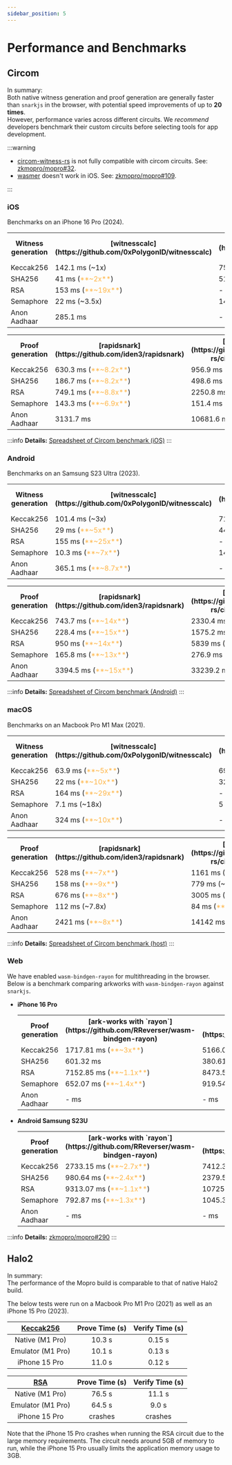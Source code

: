 ```yaml
---
sidebar_position: 5
---
```


# Performance and Benchmarks

## Circom

In summary: <br/>
Both native witness generation and proof generation are generally faster than `snarkjs` in the browser, with potential speed improvements of up to **20 times**. <br/>
However, performance varies across different circuits.
We _recommend_ developers benchmark their custom circuits before selecting tools for app development.

:::warning

-   [circom-witness-rs](https://github.com/philsippl/circom-witness-rs) is not fully compatible with circom circuits. See: [zkmopro/mopro#32](https://github.com/zkmopro/mopro/issues/32).
-   [wasmer](https://github.com/arkworks-rs/circom-compat) doesn't work in iOS. See: [zkmopro/mopro#109](https://github.com/zkmopro/mopro/issues/109).

:::

### iOS

Benchmarks on an iPhone 16 Pro (2024).

  <table>
    <tr>
      <th>Witness generation</th>
      <th>[witnesscalc](https://github.com/0xPolygonID/witnesscalc)</th>
      <th>[circom-witnesscalc](https://github.com/iden3/circom-witnesscalc)</th>
      <th>[wasmer](https://github.com/arkworks-rs/circom-compat)</th>
      <th>[w2c](https://github.com/vimwitch/rust-witness)</th>
      <th>[snarkjs](https://github.com/iden3/snarkjs)</th>
    </tr>
    <tr>
      <td>Keccak256</td>
      <td>142.1 ms (~1x)</td>
      <td>75.4 ms (<font color="FFB546">**~2x**</font>)</td>
      <td>287.7 ms (slower)</td>
      <td>140 ms (~1x)</td>
      <td>147.1 ms </td>
    </tr>
    <tr>
      <td>SHA256</td>
      <td>41 ms (<font color="FFB546">**~2x**</font>)</td>
      <td>51.3 ms (~1.7x)</td>
      <td>171.3  ms (slower)</td>
      <td>93.9 ms (~1x)</td>
      <td>91.8 ms </td>
    </tr>
    <tr>
      <td>RSA</td>
      <td>153 ms (<font color="FFB546">**~19x**</font>)</td>
      <td>-</td>
      <td>2937.5 ms (~1x)</td>
      <td>2312.3 ms (~1.2x)</td>
      <td>2979.5 ms </td>
    </tr>
    <tr>
      <td>Semaphore</td>
      <td>22 ms (~3.5x)</td>
      <td>14.6 ms (<font color="FFB546">**~5.3x**</font>)</td>
      <td>266.5 ms (slower)</td>
      <td>38.9 ms (~2x)</td>
      <td>77.6 ms</td>
    </tr>
    <tr>
      <td>Anon Aadhaar</td>
      <td>285.1 ms</td>
      <td>-</td>
      <td>3284.7 ms</td>
      <td>1490.8 ms</td>
      <td>-</td>
    </tr>
  </table>

  <table>
    <tr>
      <th>Proof generation</th>
      <th>[rapidsnark](https://github.com/iden3/rapidsnark)</th>
      <th>[ark-works](https://github.com/arkworks-rs/circom-compat)</th>
      <th>[snarkjs](https://github.com/iden3/snarkjs)</th>
    </tr>
    <tr>
      <td>Keccak256</td>
      <td>630.3 ms (<font color="FFB546">**~8.2x**</font>)</td>
      <td>956.9 ms (~5.4x)</td>
      <td>5182.1 ms</td>
    </tr>
    <tr>
      <td>SHA256</td>
      <td>186.7 ms (<font color="FFB546">**~8.2x**</font>)</td>
      <td>498.6 ms (~3x)</td>
      <td>1487  ms</td>
    </tr>
    <tr>
      <td>RSA</td>
      <td>749.1 ms (<font color="FFB546">**~8.8x**</font>)</td>
      <td>2250.8 ms (~3x)</td>
      <td>6604.5 ms</td>
    </tr>
    <tr>
      <td>Semaphore</td>
      <td>143.3 ms (<font color="FFB546">**~6.9x**</font>)</td>
      <td>151.4 ms (~6.6x)</td>
      <td>1001.6 ms</td>
    </tr>
    <tr>
      <td>Anon Aadhaar</td>
      <td>3131.7 ms</td>
      <td>10681.6 ms</td>
      <td>-</td>
    </tr>
  </table>

:::info
**Details:** [Spreadsheet of Circom benchmark (iOS)](https://docs.google.com/spreadsheets/d/1MFABmsYSUsWDmhbjleqhBXk7nkYwhu589yK-CHtRkNI/edit?usp=sharing)
:::

### Android

Benchmarks on an Samsung S23 Ultra (2023).

  <table>
    <tr>
      <th>Witness generation</th>
      <th>[witnesscalc](https://github.com/0xPolygonID/witnesscalc)</th>
      <th>[circom-witnesscalc](https://github.com/iden3/circom-witnesscalc)</th>
      <th>[wasmer](https://github.com/arkworks-rs/circom-compat)</th>
      <th>[w2c](https://github.com/vimwitch/rust-witness)</th>
      <th>[snarkjs](https://github.com/iden3/snarkjs)</th>
    </tr>
    <tr>
      <td>Keccak256</td>
      <td>101.4 ms (~3x)</td>
      <td>71 ms (<font color="FFB546">**~4x**</font>)</td>
      <td>507.3 ms (slower)</td>
      <td>210.5 ms (~1.3x)</td>
      <td>292.3 ms</td>
    </tr>
    <tr>
      <td>SHA256</td>
      <td>29 ms (<font color="FFB546">**~5x**</font>)</td>
      <td>44 ms (~3.5x)</td>
      <td>271.6 ms (slower)</td>
      <td>106.9 ms (~1.4x)</td>
      <td>157.9 ms</td>
    </tr>
    <tr>
      <td>RSA</td>
      <td>155 ms (<font color="FFB546">**~25x**</font>)</td>
      <td>-</td>
      <td>4723 ms (slower)</td>
      <td>3751 ms (~1x)</td>
      <td>3958 ms</td>
    </tr>
    <tr>
      <td>Semaphore</td>
      <td>10.3 ms (<font color="FFB546">**~7x**</font>)</td>
      <td>14.7 ms (~5x)</td>
      <td>416.9 ms (slower)</td>
      <td>32.8 ms (~2x)</td>
      <td>74.1 ms</td>
    </tr>
    <tr>
      <td>Anon Aadhaar</td>
      <td>365.1 ms (<font color="FFB546">**~8.7x**</font>)</td>
      <td>-</td>
      <td>5359.6 ms (slower)</td>
      <td>2716.4 ms (~1.1x)</td>
      <td>3207.5 ms</td>
    </tr>
  </table>

  <table>
    <tr>
      <th>Proof generation</th>
      <th>[rapidsnark](https://github.com/iden3/rapidsnark)</th>
      <th>[ark-works](https://github.com/arkworks-rs/circom-compat)</th>
      <th>[snarkjs](https://github.com/iden3/snarkjs)</th>
    </tr>
    <tr>
      <td>Keccak256</td>
      <td>743.7 ms (<font color="FFB546">**~14x**</font>)</td>
      <td>2330.4 ms (~4.7x)</td>
      <td>11096.4 ms</td>
    </tr>
    <tr>
      <td>SHA256</td>
      <td>228.4 ms (<font color="FFB546">**~15x**</font>) </td>
      <td>1575.2 ms (~2x)</td>
      <td>3514.8 ms</td>
    </tr>
    <tr>
      <td>RSA</td>
      <td>950 ms (<font color="FFB546">**~14x**</font>)</td>
      <td>5839 ms (~2.3x)</td>
      <td>13442 ms</td>
    </tr>
    <tr>
      <td>Semaphore</td>
      <td>165.8 ms (<font color="FFB546">**~13x**</font>)</td>
      <td>276.9 ms (~7.7x)</td>
      <td>2146 ms</td>
    </tr>
    <tr>
      <td>Anon Aadhaar</td>
      <td>3394.5 ms (<font color="FFB546">**~15x**</font>)</td>
      <td>33239.2 ms (~1.5x)</td>
      <td>51546.3 ms</td>
    </tr>
  </table>

:::info
**Details:** [Spreadsheet of Circom benchmark (Android)](https://docs.google.com/spreadsheets/d/1TDgL2NXxYl8UH-RZPWfWdawY0tjxf3c6l8B11_FG7Kg/edit?usp=sharing)
:::

### macOS

Benchmarks on an Macbook Pro M1 Max (2021).

  <table>
    <tr>
      <th>Witness generation</th>
      <th>[witnesscalc](https://github.com/0xPolygonID/witnesscalc)</th>
      <th>[circom-witnesscalc](https://github.com/iden3/circom-witnesscalc)</th>
      <th>[wasmer](https://github.com/arkworks-rs/circom-compat)</th>
      <th>[w2c](https://github.com/vimwitch/rust-witness)</th>
      <th>[snarkjs](https://github.com/iden3/snarkjs)</th>
    </tr>
    <tr>
      <td>Keccak256</td>
      <td>63.9 ms (<font color="FFB546">**~5x**</font>)</td>
      <td>69.6 ms (~5x)</td>
      <td>507.7 ms (slower)</td>
      <td>214.6 ms (~1.6x)</td>
      <td>348.7 ms</td>
    </tr>
    <tr>
      <td>SHA256</td>
      <td>22 ms (<font color="FFB546">**~10x**</font>)</td>
      <td>32 ms (~7x)</td>
      <td>272 ms (slower)</td>
      <td>112 ms (~2x)</td>
      <td>225 ms</td>
    </tr>
    <tr>
      <td>RSA</td>
      <td>164 ms (<font color="FFB546">**~29x**</font>)</td>
      <td>-</td>
      <td>5326 ms (slower)</td>
      <td>4796 ms (slower)</td>
      <td>4777 ms</td>
    </tr>
    <tr>
      <td>Semaphore</td>
      <td>7.1 ms (~18x)</td>
      <td>5 ms (<font color="FFB546">**~26x**</font>)</td>
      <td>287 ms (slower)</td>
      <td>34.9 ms (~3.7x)</td>
      <td>130 ms</td>
    </tr>
    <tr>
      <td>Anon Aadhaar</td>
      <td>324 ms (<font color="FFB546">**~10x**</font>)</td>
      <td>-</td>
      <td>5369 ms (slower)</td>
      <td>2902 ms (~1.2x)</td>
      <td>3437 ms</td>
    </tr>
  </table>

  <table>
    <tr>
      <th>Proof generation</th>
      <th>[rapidsnark](https://github.com/iden3/rapidsnark)</th>
      <th>[ark-works](https://github.com/arkworks-rs/circom-compat)</th>
      <th>[snarkjs](https://github.com/iden3/snarkjs)</th>
    </tr>
    <tr>
      <td>Keccak256</td>
      <td>528 ms (<font color="FFB546">**~7x**</font>)</td>
      <td>1161 ms (~3.3x)</td>
      <td>3873 ms</td>
    </tr>
    <tr>
      <td>SHA256</td>
      <td>158 ms (<font color="FFB546">**~9x**</font>) </td>
      <td>779 ms (~2x)</td>
      <td>1462 ms</td>
    </tr>
    <tr>
      <td>RSA</td>
      <td>676 ms (<font color="FFB546">**~8x**</font>)</td>
      <td>3005 ms (~1.8x)</td>
      <td>5553 ms</td>
    </tr>
    <tr>
      <td>Semaphore</td>
      <td>112 ms (~7.8x)</td>
      <td>84 ms (<font color="FFB546">**~10x**</font>)</td>
      <td>877 ms</td>
    </tr>
    <tr>
      <td>Anon Aadhaar</td>
      <td>2421 ms (<font color="FFB546">**~8x**</font>)</td>
      <td>14142 ms (~1.3x)</td>
      <td>19794 ms</td>
    </tr>
  </table>

:::info
**Details:** [Spreadsheet of Circom benchmark (host)](https://docs.google.com/spreadsheets/d/1irKg_TOP-yXms8igwCN_3OjVrtFe5gTHkuF0RbrVuho/edit?usp=sharing)
:::

### Web

We have enabled `wasm-bindgen-rayon` for multithreading in the browser. Below is a benchmark comparing arkworks with `wasm-bindgen-rayon` against `snarkjs`.

-   **iPhone 16 Pro**

    <table>
      <tr>
        <th>Proof generation</th>
        <th>[ark-works with `rayon`](https://github.com/RReverser/wasm-bindgen-rayon)</th>
        <th>[snarkjs](https://github.com/iden3/snarkjs)</th>
      </tr>
      <tr>
        <td>Keccak256</td>
        <td>1717.81 ms	 (<font color="FFB546">**~3x**</font>)</td>
        <td>5166.02 ms</td>
      </tr>
      <tr>
        <td>SHA256</td>
        <td>601.32 ms	</td>
        <td>380.61 ms (<font color="FFB546">**~1.5x**</font>) </td>
      </tr>
      <tr>
        <td>RSA</td>
        <td>7152.85 ms (<font color="FFB546">**~1.1x**</font>)</td>
        <td>8473.58 ms</td>
      </tr>
      <tr>
        <td>Semaphore</td>
        <td>652.07 ms (<font color="FFB546">**~1.4x**</font>)</td>
        <td>919.54 ms</td>
      </tr>
      <tr>
        <td>Anon Aadhaar</td>
        <td>- ms</td>
        <td>- ms</td>
      </tr>
    </table>

-   **Android Samsung S23U**

    <table>
      <tr>
        <th>Proof generation</th>
        <th>[ark-works with `rayon`](https://github.com/RReverser/wasm-bindgen-rayon)</th>
        <th>[snarkjs](https://github.com/iden3/snarkjs)</th>
      </tr>
      <tr>
        <td>Keccak256</td>
        <td>2733.15 ms	 (<font color="FFB546">**~2.7x**</font>)</td>
        <td>7412.39 ms</td>
      </tr>
      <tr>
        <td>SHA256</td>
        <td>980.64 ms	(<font color="FFB546">**~2.4x**</font>) </td>
        <td>2379.58 ms</td>
      </tr>
      <tr>
        <td>RSA</td>
        <td>9313.07 ms (<font color="FFB546">**~1.1x**</font>)</td>
        <td>10725.49 ms</td>
      </tr>
      <tr>
        <td>Semaphore</td>
        <td>792.87 ms	(<font color="FFB546">**~1.3x**</font>)</td>
        <td>1045.34 ms</td>
      </tr>
      <tr>
        <td>Anon Aadhaar</td>
        <td>- ms</td>
        <td>- ms</td>
      </tr>
    </table>

:::info
**Details:** [zkmopro/mopro#290](https://github.com/zkmopro/mopro/issues/290)
:::

## Halo2

In summary: <br/>
The performance of the Mopro build is comparable to that of native Halo2 build. <br/>

The below tests were run on a Macbook Pro M1 Pro (2021) as well as an iPhone 15 Pro (2023).

| [Keccak256](https://github.com/ElusAegis/halo2-keccak-stable.git) | Prove Time (s) | Verify Time (s) |
| :---------------------------------------------------------------: | :------------: | :-------------: |
|                          Native (M1 Pro)                          |     10.3 s     |     0.15 s      |
|                         Emulator (M1 Pro)                         |     10.1 s     |     0.13 s      |
|                           iPhone 15 Pro                           |     11.0 s     |     0.12 s      |

| [RSA](https://github.com/ElusAegis/halo2-rsa-mopro.git) | Prove Time (s) | Verify Time (s) |
| :-----------------------------------------------------: | :------------: | :-------------: |
|                     Native (M1 Pro)                     |     76.5 s     |     11.1 s      |
|                    Emulator (M1 Pro)                    |     64.5 s     |      9.0 s      |
|                      iPhone 15 Pro                      |    crashes     |     crashes     |

Note that the iPhone 15 Pro crashes when running the RSA circuit due to the large memory requirements. The circuit needs
around 5GB of memory to run, while the iPhone 15 Pro usually limits the application memory usage to 3GB.
